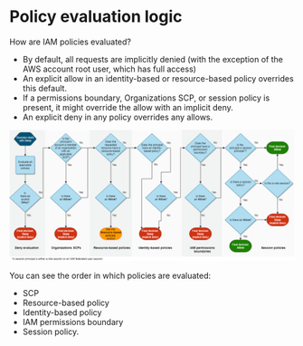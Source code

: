 # Policy evaluation logic

How are IAM policies evaluated?&#x20;

* By default, all requests are implicitly denied (with the exception of the AWS account root user, which has full access)&#x20;
* An explicit allow in an identity-based or resource-based policy overrides this default.
* If a permissions boundary, Organizations SCP, or session policy is present, it might override the allow with an implicit deny.
* An explicit deny in any policy overrides any allows.

![An example ](../.gitbook/assets/image.png)

You can see the order in which policies are evaluated:

* SCP
* Resource-based policy
* Identity-based policy
* IAM permissions boundary
* Session policy.&#x20;
